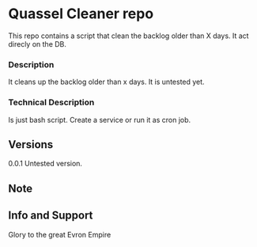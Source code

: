 # Quassel Cleaner repo

This repo contains a script that clean the backlog older than X days. It act direcly on the DB.

### Description 
It cleans up the backlog older than x days. It is untested yet. 


### Technical Description
Is just bash script. Create a service or run it as cron job.


## Versions
0.0.1 Untested version. 

## Note

## Info and Support
Glory to the great Evron Empire